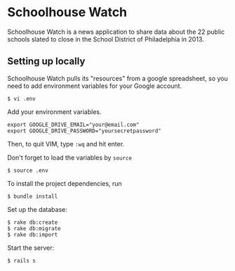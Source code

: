 # Schoolhouse Watch

Schoolhouse Watch is a news application to share data about the 22 public schools
slated to close in the School District of Philadelphia in 2013.

## Setting up locally

Schoolhouse Watch pulls its "resources" from a google spreadsheet, so 
you need to add environment variables for your Google account.

    $ vi .env

Add your environment variables.

    export GOOGLE_DRIVE_EMAIL="your@email.com"
    export GOOGLE_DRIVE_PASSWORD="yoursecretpassword"

Then, to quit VIM, type `:wq` and hit enter.

Don't forget to load the variables by `source` 

    $ source .env

To install the project dependencies, run

    $ bundle install

Set up the database:

    $ rake db:create
    $ rake db:migrate
    $ rake db:import

Start the server:

    $ rails s